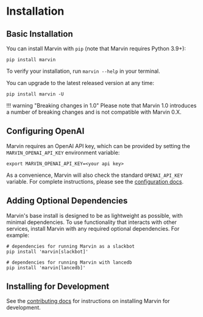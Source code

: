 # Installation

## Basic Installation

You can install Marvin with `pip` (note that Marvin requires Python 3.9+):

```shell
pip install marvin
``` 

To verify your installation, run `marvin --help` in your terminal. 

You can upgrade to the latest released version at any time:

```shell
pip install marvin -U
```

!!! warning "Breaking changes in 1.0"
    Please note that Marvin 1.0 introduces a number of breaking changes and is not compatible with Marvin 0.X.

## Configuring OpenAI

Marvin requires an OpenAI API key, which can be provided by setting the `MARVIN_OPENAI_API_KEY` environment variable: 

```shell
export MARVIN_OPENAI_API_KEY=<your api key>
```

As a convenience, Marvin will also check the standard `OPENAI_API_KEY` variable. For complete instructions, please see the [configuration docs](/src/reference/configuration.md).

## Adding Optional Dependencies
Marvin's base install is designed to be as lightweight as possible, with minimal dependencies. To use functionality that interacts with other services, install Marvin with any required optional dependencies. For example:

```shell
# dependencies for running Marvin as a slackbot
pip install 'marvin[slackbot]'

# dependencies for running Marvin with lancedb
pip install 'marvin[lancedb]'
```


## Installing for Development
See the [contributing docs](/src/community_commit/) for instructions on installing Marvin for development.